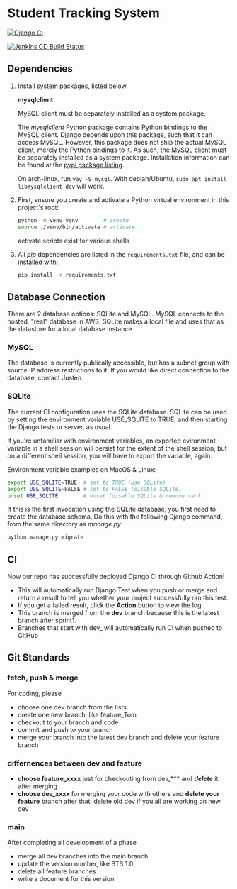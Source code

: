 # Student Tracking System

[![Django CI](https://github.com/SWE4103-Team1/StudentTrackingSystem/actions/workflows/django.yml/badge.svg?branch=dev)](https://github.com/SWE4103-Team1/StudentTrackingSystem/actions/workflows/django.yml)

[![Jenkins CD Build Status](http://3.86.91.241:8080/buildStatus/icon?job=git_test)](http://3.86.91.241:8080/job/git_test/)

## Dependencies

1. Install system packages, listed below

    **mysqlclient**

    MySQL client must be separately installed as a system package.

    The *mysqlclient* Python package contains Python bindings to the MySQL client.
    Django depends upon this package, such that it can access MySQL. However, this
    package does not ship the actual MySQL client, merely the Python bindings to it.
    As such, the MySQL client must be separately installed as a system package.
    Installation information can be found at the [pypi package
    listing](https://pypi.org/project/mysqlclient/).

    On arch-linux, run `yay -S mysql`. With debian/Ubuntu, `sudo apt install
    libmysqlclient-dev` will work.

2. First, ensure you create and activate a Python virtual environment in this
    project's root:

    ```bash
    python -m venv venv        # create
    source ./venv/bin/activate # activate
    ```

    activate scripts exist for various shells

3. All *pip* dependencies are listed in the `requirements.txt` file, and can be
    installed with:

    ```bash
    pip install -r requirements.txt
    ```

## Database Connection

There are 2 database options: SQLite and MySQL. MySQL connects to the hosted, "real" database in AWS. SQLite makes a local file and uses that as the datastore for a local database instance.

### MySQL

The database is currently publically accessible, but has a subnet group with source IP address restrictions to it. If you would like direct connection to the database, contact Justen.

### SQLite

The current CI configuration uses the SQLite database.
SQLite can be used by setting the environment variable USE_SQLITE to TRUE, and then starting the Django tests or server, as usual.

If you're unfamiliar with environment variables, an exported evironment variable in a shell session will persist for the extent of the shell session, but on a different shell session, you will have to export the variable, again.

Environment variable examples on MacOS & Linux:

```bash
export USE_SQLITE=TRUE  # set to TRUE (use SQLite)
export USE_SQLITE=FALSE # set to FALSE (disable SQLite)
unset USE_SQLITE        # unset (disable SQLite & remove var)
```

If this is the first invocation using the SQLite database, you first need to create the database schema. Do this with the following Django command, from the same directory as *manage.py*:

```bash
python manage.py migrate
```

## CI

Now our repo has successfully deployed Django CI through Github Action!

- This will automatically run Django Test when you push or merge and return a result to tell you whether your project successfully ran this test.
- If you get a failed result, click the **Action** button to view the log.
- This branch is merged from the **dev** branch because this is the latest branch after sprint1.
- Branches that start with dev_ will automatically run CI when pushed to GitHub

## Git Standards

### fetch, push & merge

For coding, please

- choose one dev branch from the lists
- create one new branch, like feature_Tom
- checkout to your branch and code
- commit and push to your branch
- merge your branch into the latest dev branch and delete your feature branch

### differnences between dev and feature

- **choose feature_xxxx** just for checkouting from dev_*** and ***delete*** it after merging
- **choose dev_xxxx** for merging your code with others and **delete your feature** branch after that. delete old dev if you all are working on new dev

### main

After completing all development of a phase

- merge all dev branches into the main branch
- update the version number, like STS 1.0
- delete all feature branches
- write a document for this version
